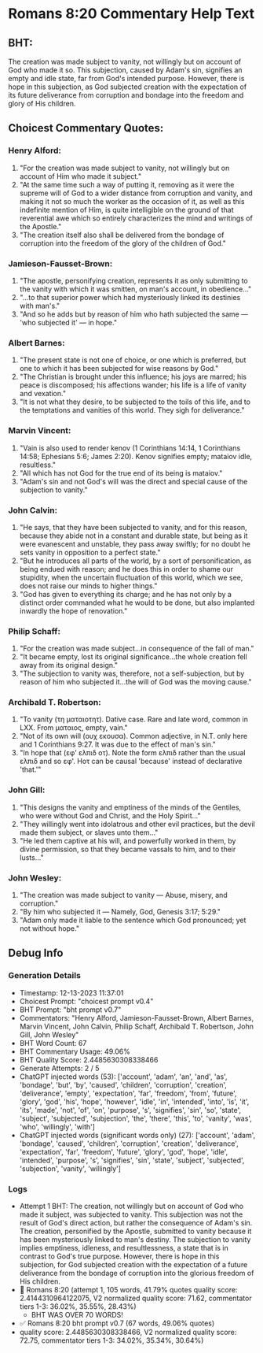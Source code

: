 # Romans 8:20 Commentary Help Text

## BHT:
The creation was made subject to vanity, not willingly but on account of God who made it so. This subjection, caused by Adam's sin, signifies an empty and idle state, far from God's intended purpose. However, there is hope in this subjection, as God subjected creation with the expectation of its future deliverance from corruption and bondage into the freedom and glory of His children.

## Choicest Commentary Quotes:
### Henry Alford:
1. "For the creation was made subject to vanity, not willingly but on account of Him who made it subject."
2. "At the same time such a way of putting it, removing as it were the supreme will of God to a wider distance from corruption and vanity, and making it not so much the worker as the occasion of it, as well as this indefinite mention of Him, is quite intelligible on the ground of that reverential awe which so entirely characterizes the mind and writings of the Apostle."
3. "The creation itself also shall be delivered from the bondage of corruption into the freedom of the glory of the children of God."

### Jamieson-Fausset-Brown:
1. "The apostle, personifying creation, represents it as only submitting to the vanity with which it was smitten, on man's account, in obedience..."
2. "...to that superior power which had mysteriously linked its destinies with man's."
3. "And so he adds but by reason of him who hath subjected the same — 'who subjected it' — in hope."

### Albert Barnes:
1. "The present state is not one of choice, or one which is preferred, but one to which it has been subjected for wise reasons by God."
2. "The Christian is brought under this influence; his joys are marred; his peace is discomposed; his affections wander; his life is a life of vanity and vexation."
3. "It is not what they desire, to be subjected to the toils of this life, and to the temptations and vanities of this world. They sigh for deliverance."

### Marvin Vincent:
1. "Vain is also used to render kenov (1 Corinthians 14:14, 1 Corinthians 14:58; Ephesians 5:6; James 2:20). Kenov signifies empty; mataiov idle, resultless."
2. "All which has not God for the true end of its being is mataiov."
3. "Adam's sin and not God's will was the direct and special cause of the subjection to vanity."

### John Calvin:
1. "He says, that they have been subjected to vanity, and for this reason, because they abide not in a constant and durable state, but being as it were evanescent and unstable, they pass away swiftly; for no doubt he sets vanity in opposition to a perfect state." 
2. "But he introduces all parts of the world, by a sort of personification, as being endued with reason; and he does this in order to shame our stupidity, when the uncertain fluctuation of this world, which we see, does not raise our minds to higher things." 
3. "God has given to everything its charge; and he has not only by a distinct order commanded what he would to be done, but also implanted inwardly the hope of renovation."

### Philip Schaff:
1. "For the creation was made subject...in consequence of the fall of man."
2. "It became empty, lost its original significance...the whole creation fell away from its original design."
3. "The subjection to vanity was, therefore, not a self-subjection, but by reason of him who subjected it...the will of God was the moving cause."

### Archibald T. Robertson:
1. "To vanity (τη ματαιοτητ). Dative case. Rare and late word, common in LXX. From ματαιος, empty, vain."
2. "Not of its own will (ουχ εκουσα). Common adjective, in N.T. only here and 1 Corinthians 9:27. It was due to the effect of man's sin."
3. "In hope that (εφ' ελπιδ οτ). Note the form ελπιδ rather than the usual ελπιδ and so εφ'. Hοτ can be causal 'because' instead of declarative 'that.'"

### John Gill:
1. "This designs the vanity and emptiness of the minds of the Gentiles, who were without God and Christ, and the Holy Spirit..."
2. "They willingly went into idolatrous and other evil practices, but the devil made them subject, or slaves unto them..."
3. "He led them captive at his will, and powerfully worked in them, by divine permission, so that they became vassals to him, and to their lusts..."

### John Wesley:
1. "The creation was made subject to vanity — Abuse, misery, and corruption."
2. "By him who subjected it — Namely, God, Genesis 3:17; 5:29."
3. "Adam only made it liable to the sentence which God pronounced; yet not without hope."


## Debug Info
### Generation Details
- Timestamp: 12-13-2023 11:37:01
- Choicest Prompt: "choicest prompt v0.4"
- BHT Prompt: "bht prompt v0.7"
- Commentators: "Henry Alford, Jamieson-Fausset-Brown, Albert Barnes, Marvin Vincent, John Calvin, Philip Schaff, Archibald T. Robertson, John Gill, John Wesley"
- BHT Word Count: 67
- BHT Commentary Usage: 49.06%
- BHT Quality Score: 2.4485630308338466
- Generate Attempts: 2 / 5
- ChatGPT injected words (53):
	['account', 'adam', 'an', 'and', 'as', 'bondage', 'but', 'by', 'caused', 'children', 'corruption', 'creation', 'deliverance', 'empty', 'expectation', 'far', 'freedom', 'from', 'future', 'glory', 'god', 'his', 'hope', 'however', 'idle', 'in', 'intended', 'into', 'is', 'it', 'its', 'made', 'not', 'of', 'on', 'purpose', 's', 'signifies', 'sin', 'so', 'state', 'subject', 'subjected', 'subjection', 'the', 'there', 'this', 'to', 'vanity', 'was', 'who', 'willingly', 'with']
- ChatGPT injected words (significant words only) (27):
	['account', 'adam', 'bondage', 'caused', 'children', 'corruption', 'creation', 'deliverance', 'expectation', 'far', 'freedom', 'future', 'glory', 'god', 'hope', 'idle', 'intended', 'purpose', 's', 'signifies', 'sin', 'state', 'subject', 'subjected', 'subjection', 'vanity', 'willingly']

### Logs
- Attempt 1 BHT: The creation, not willingly but on account of God who made it subject, was subjected to vanity. This subjection was not the result of God's direct action, but rather the consequence of Adam's sin. The creation, personified by the Apostle, submitted to vanity because it has been mysteriously linked to man's destiny. The subjection to vanity implies emptiness, idleness, and resultlessness, a state that is in contrast to God's true purpose. However, there is hope in this subjection, for God subjected creation with the expectation of a future deliverance from the bondage of corruption into the glorious freedom of His children.
- 🔄 Romans 8:20 (attempt 1, 105 words, 41.79% quotes quality score: 2.4144310964122075, V2 normalized quality score: 71.62, commentator tiers 1-3: 36.02%, 35.55%, 28.43%) 
	- BHT WAS OVER 70 WORDS!
- ✅ Romans 8:20 bht prompt v0.7 (67 words, 49.06% quotes)
- quality score: 2.4485630308338466, V2 normalized quality score: 72.75, commentator tiers 1-3: 34.02%, 35.34%, 30.64%)